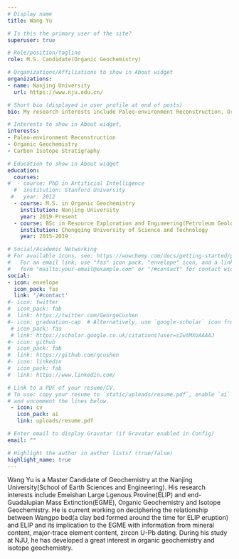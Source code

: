```yaml
---
# Display name
title: Wang Yu

# Is this the primary user of the site?
superuser: true

# Role/position/tagline
role: M.S. Candidate(Organic Geochemistry)

# Organizations/Affiliations to show in About widget
organizations:
- name: Nanjing University
  url: https://www.nju.edu.cn/

# Short bio (displayed in user profile at end of posts)
bio: My research interests include Paleo-environment Reconstruction, Organic Geochemistry, Carbon Isotope Stratigraphy

# Interests to show in About widget,
interests:
- Paleo-environment Reconstruction
- Organic Geochemistry
- Carbon Isotope Stratigraphy

# Education to show in About widget
education:
  courses:
#  - course: PhD in Artificial Intelligence
  #  institution: Stanford University
 #   year: 2012
  - course: M.S. in Organic Geochemistry
    institution: Nanjing University
    year: 2019-Present
  - course: BSc in Resource Exploration and Engineering(Petroleum Geology)
    institution: Chongqing University of Science and Technology
    year: 2015-2019

# Social/Academic Networking
# For available icons, see: https://wowchemy.com/docs/getting-started/page-builder/#icons
#   For an email link, use "fas" icon pack, "envelope" icon, and a link in the
#   form "mailto:your-email@example.com" or "/#contact" for contact widget.
social:
- icon: envelope
  icon_pack: fas
  link: '/#contact'
#- icon: twitter
#  icon_pack: fab
#  link: https://twitter.com/GeorgeCushen
#- icon: graduation-cap  # Alternatively, use `google-scholar` icon from `ai` icon pack
 # icon_pack: fas
 # link: https://scholar.google.co.uk/citations?user=sIwtMXoAAAAJ
#- icon: github
#  icon_pack: fab
#  link: https://github.com/gcushen
#- icon: linkedin
#  icon_pack: fab
#  link: https://www.linkedin.com/

# Link to a PDF of your resume/CV.
# To use: copy your resume to `static/uploads/resume.pdf`, enable `ai` icons in `params.toml`, 
# and uncomment the lines below.
 - icon: cv
   icon_pack: ai
   link: uploads/resume.pdf

# Enter email to display Gravatar (if Gravatar enabled in Config)
email: ""

# Highlight the author in author lists? (true/false)
highlight_name: true
---
```


Wang Yu is a Master Candidate of Geochemistry at the Nanjing University(School of Earth Sciences and Engineering). His research interests include Emeishan Large Lgenous Provine(ELIP) and end-Guadalupian Mass Extinction(EGME), Organic Geochemistry and Isotope Geochemistry. He is current working on deciphering the relationship between Wangpo bed(a clay bed formed around the time for ELIP eruption) and ELIP and its implication to the EGME with information from mineral content, major-trace element content, zircon U-Pb dating. During his study at NJU, he has developed a great interest in organic geochemistry and isotope geochemistry.

